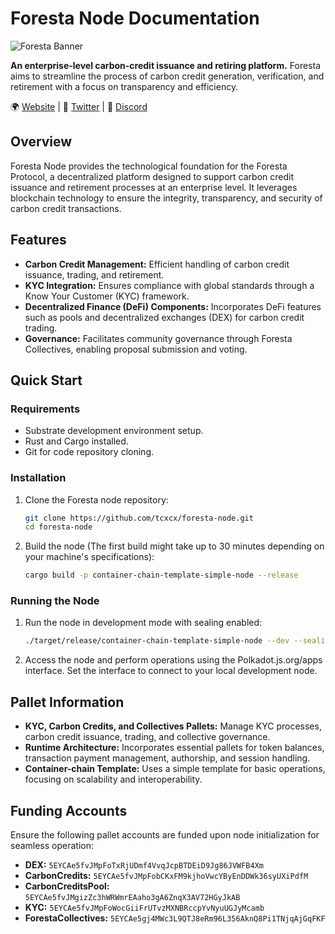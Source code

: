 # Foresta Node Documentation

![Foresta Banner](media/foresta-banner.png)

**An enterprise-level carbon-credit issuance and retiring platform.** Foresta aims to streamline the process of carbon credit generation, verification, and retirement with a focus on transparency and efficiency.

🌍 [Website](https://www.foresta.network) | 📢 [Twitter](https://twitter.com/Foresta) | 🤝 [Discord](https://discord.com/invite/)

## Overview

Foresta Node provides the technological foundation for the Foresta Protocol, a decentralized platform designed to support carbon credit issuance and retirement processes at an enterprise level. It leverages blockchain technology to ensure the integrity, transparency, and security of carbon credit transactions.

## Features

- **Carbon Credit Management:** Efficient handling of carbon credit issuance, trading, and retirement.
- **KYC Integration:** Ensures compliance with global standards through a Know Your Customer (KYC) framework.
- **Decentralized Finance (DeFi) Components:** Incorporates DeFi features such as pools and decentralized exchanges (DEX) for carbon credit trading.
- **Governance:** Facilitates community governance through Foresta Collectives, enabling proposal submission and voting.

## Quick Start

### Requirements

- Substrate development environment setup.
- Rust and Cargo installed.
- Git for code repository cloning.

### Installation

1. Clone the Foresta node repository:
    ```bash
    git clone https://github.com/tcxcx/foresta-node.git
    cd foresta-node
    ```

2. Build the node (The first build might take up to 30 minutes depending on your machine's specifications):
    ```bash
    cargo build -p container-chain-template-simple-node --release
    ```

### Running the Node

1. Run the node in development mode with sealing enabled:
    ```bash
    ./target/release/container-chain-template-simple-node --dev --sealing 6000
    ```

2. Access the node and perform operations using the Polkadot.js.org/apps interface. Set the interface to connect to your local development node.

## Pallet Information

- **KYC, Carbon Credits, and Collectives Pallets:** Manage KYC processes, carbon credit issuance, trading, and collective governance.
- **Runtime Architecture:** Incorporates essential pallets for token balances, transaction payment management, authorship, and session handling.
- **Container-chain Template:** Uses a simple template for basic operations, focusing on scalability and interoperability.

## Funding Accounts

Ensure the following pallet accounts are funded upon node initialization for seamless operation:

- **DEX:** `5EYCAe5fvJMpFoTxRjUDmf4VvqJcpBTDEiD9Jg86JVWFB4Xm`
- **CarbonCredits:** `5EYCAe5fvJMpFobCKxFM9kjhoVwcYByEnDDWk36syUXiPdfM`
- **CarbonCreditsPool:** `5EYCAe5fvJMgizZc3hWRWmrEAaho3gA6ZnqX3AV72HGyJkAB`
- **KYC:** `5EYCAe5fvJMpFoWocGiiFrUTvzMXNBRccpYvNyuUGJyMcamb`
- **ForestaCollectives:** `5EYCAe5gj4MWc3L9QTJ8eRm96L356AknQ8Pi1TNjqAjGqFKF`

